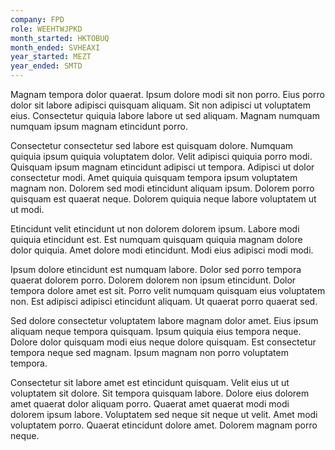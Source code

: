 ```yaml
---
company: FPD
role: WEEHTWJPKD
month_started: HKTOBUQ
month_ended: SVHEAXI
year_started: MEZT
year_ended: SMTD
---
```


Magnam tempora dolor quaerat. Ipsum dolore modi sit non porro. Eius porro dolor sit labore adipisci quisquam aliquam. Sit non adipisci ut voluptatem eius. Consectetur quiquia labore labore ut sed aliquam. Magnam numquam numquam ipsum magnam etincidunt porro.

Consectetur consectetur sed labore est quisquam dolore. Numquam quiquia ipsum quiquia voluptatem dolor. Velit adipisci quiquia porro modi. Quisquam ipsum magnam etincidunt adipisci ut tempora. Adipisci ut dolor consectetur modi. Amet quiquia quisquam tempora ipsum voluptatem magnam non. Dolorem sed modi etincidunt aliquam ipsum. Dolorem porro quisquam est quaerat neque. Dolorem quiquia neque labore voluptatem ut ut modi.

Etincidunt velit etincidunt ut non dolorem dolorem ipsum. Labore modi quiquia etincidunt est. Est numquam quisquam quiquia magnam dolore dolor quiquia. Amet dolore modi etincidunt. Modi eius adipisci modi modi.

Ipsum dolore etincidunt est numquam labore. Dolor sed porro tempora quaerat dolorem porro. Dolorem dolorem non ipsum etincidunt. Dolor tempora dolore amet est sit. Porro velit numquam quisquam eius voluptatem non. Est adipisci adipisci etincidunt aliquam. Ut quaerat porro quaerat sed.

Sed dolore consectetur voluptatem labore magnam dolor amet. Eius ipsum aliquam neque tempora quisquam. Ipsum quiquia eius tempora neque. Dolore dolor quisquam modi eius neque dolore quisquam. Est consectetur tempora neque sed magnam. Ipsum magnam non porro voluptatem tempora.

Consectetur sit labore amet est etincidunt quisquam. Velit eius ut ut voluptatem sit dolore. Sit tempora quisquam labore. Dolore eius dolorem amet quaerat dolor aliquam porro. Quaerat amet quaerat modi modi dolorem ipsum labore. Voluptatem sed neque sit neque ut velit. Amet modi voluptatem porro. Quaerat etincidunt dolore amet. Dolorem magnam porro neque.
    